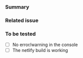 ### Summary

<!-- Some context about this PR: screenshots and links to the docs are appreciate -->

### Related issue

<!-- Paste the github issue here -->

### To be tested

- [ ] No error/warning in the console
- [ ] The netlify build is working
  <!-- Put here everything that the reviewers should test to be sure that everything is working properly -->
